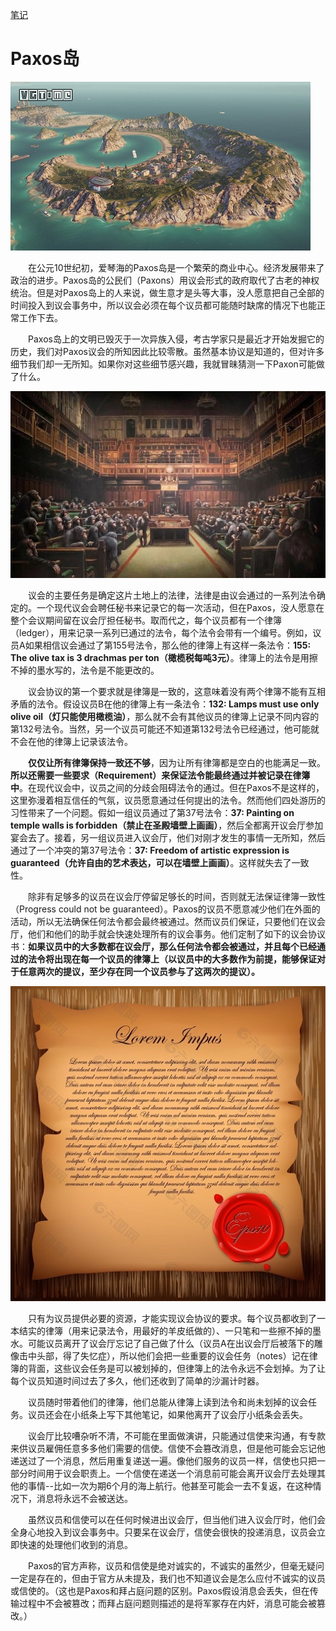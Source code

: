 [笔记](./notes.md)
# Paxos岛

![img](./200331064753959_u162815.jpg)

&emsp;&emsp;在公元10世纪初，爱琴海的Paxos岛是一个繁荣的商业中心。经济发展带来了政治的进步。Paxos岛的公民们（Paxons）用议会形式的政府取代了古老的神权统治。但是对Paxos岛上的人来说，做生意才是头等大事，没人愿意把自己全部的时间投入到议会事务中，所以议会必须在每个议员都可能随时缺席的情况下也能正常工作下去。

&emsp;&emsp;Paxos岛上的文明已毁灭于一次异族入侵，考古学家只是最近才开始发掘它的历史，我们对Paxos议会的所知因此比较零散。虽然基本协议是知道的，但对许多细节我们却一无所知。如果你对这些细节感兴趣，我就冒昧猜测一下Paxon可能做了什么。

<img src="./d562bab104234ed083c2eee9b0a94d10.jpg" alt="img"  />

&emsp;&emsp;议会的主要任务是确定这片土地上的法律，法律是由议会通过的一系列法令确定的。一个现代议会会聘任秘书来记录它的每一次活动，但在Paxos，没人愿意在整个会议期间留在议会厅担任秘书。取而代之，每个议员都有一个律簿（ledger），用来记录一系列已通过的法令，每个法令会带有一个编号。例如，议员A如果相信议会通过了第155号法令，那么他的律簿上有这样一条法令：**155: The olive tax is 3 drachmas per ton（橄榄税每吨3元）**。律簿上的法令是用擦不掉的墨水写的，法令是不能更改的。

&emsp;&emsp;议会协议的第一个要求就是律簿是一致的，这意味着没有两个律簿不能有互相矛盾的法令。假设议员B在他的律簿上有一条法令：**132: Lamps must use only olive oil（灯只能使用橄榄油）**，那么就不会有其他议员的律簿上记录不同内容的第132号法令。当然，另一个议员可能还不知道第132号法令已经通过，他可能就不会在他的律簿上记录该法令。

&emsp;&emsp;**仅仅让所有律簿保持一致还不够**，因为让所有律簿都是空白的也能满足一致。**所以还需要一些要求（Requirement）来保证法令能最终通过并被记录在律簿中**。在现代议会中，议员之间的分歧会阻碍法令的通过。但在Paxos不是这样的，这里弥漫着相互信任的气氛，议员愿意通过任何提出的法令。然而他们四处游历的习性带来了一个问题。假如一组议员通过了第37号法令：**37: Painting on temple walls is forbidden（禁止在圣殿墙壁上画画）**，然后全都离开议会厅参加宴会去了。接着，另一组议员进入议会厅，他们对刚才发生的事情一无所知，然后通过了一个冲突的第37号法令：**37: Freedom of artistic expression is guaranteed（允许自由的艺术表达，可以在墙壁上画画）**。这样就失去了一致性。

&emsp;&emsp;除非有足够多的议员在议会厅停留足够长的时间，否则就无法保证律簿一致性（Progress could not be guaranteed）。Paxos的议员不愿意减少他们在外面的活动，所以无法确保任何法令都会最终被通过。然而议员们保证，只要他们在议会厅，他们和他们的助手就会快速处理所有的议会事务。他们定制了如下的议会协议书：**如果议员中的大多数都在议会厅，那么任何法令都会被通过，并且每个已经通过的法令将出现在每一个议员的律簿上（以议员中的大多数作为前提，能够保证对于任意两次的提议，至少存在同一个议员参与了这两次的提议）。**

<img src="./16pic_1500112_b.jpg" alt="img"  />

&emsp;&emsp;只有为议员提供必要的资源，才能实现议会协议的要求。每个议员都收到了一本结实的律簿（用来记录法令，用最好的羊皮纸做的）、一只笔和一些擦不掉的墨水。可能议员离开了议会厅忘记了自己做了什么（议员A在出议会厅后被落下的雕像击中头部，得了失忆症），所以他们会把一些重要的议会任务（notes）记在律簿的背面，这些议会任务是可以被划掉的，但律簿上的法令永远不会划掉。为了让每个议员知道时间过去了多久，他们还收到了简单的沙漏计时器。

&emsp;&emsp;议员随时带着他们的律簿，他们总能从律簿上读到法令和尚未划掉的议会任务。议员还会在小纸条上写下其他笔记，如果他离开了议会厅小纸条会丢失。

&emsp;&emsp;议会厅比较嘈杂听不清，不可能在里面做演讲，只能通过信使来沟通，有专款来供议员雇佣任意多多他们需要的信使。信使不会篡改消息，但是他可能会忘记他递送过了一个消息，然后用重复递送一遍。像他们服务的议员一样，信使也只把一部分时间用于议会职责上。一个信使在递送一个消息前可能会离开议会厅去处理其他的事情--比如一次为期6个月的海上航行。他甚至可能会一去不复返，在这种情况下，消息将永远不会被送达。

&emsp;&emsp;虽然议员和信使可以在任何时候进出议会厅，但当他们进入议会厅时，他们会全身心地投入到议会事务中。只要呆在议会厅，信使会很快的投递消息，议员会立即快速的处理他们收到的消息。

&emsp;&emsp;Paxos的官方声称，议员和信使是绝对诚实的，不诚实的虽然少，但毫无疑问一定是存在的，但由于官方从未提及，我们也不知道议会是怎么应付不诚实的议员或信使的。（这也是Paxos和拜占庭问题的区别。Paxos假设消息会丢失，但在传输过程中不会被篡改；而拜占庭问题则描述的是将军冢存在内奸，消息可能会被篡改。）
